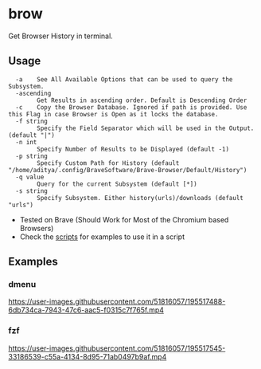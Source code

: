 # brow

Get Browser History in terminal.

## Usage

```
  -a    See All Available Options that can be used to query the Subsystem.
  -ascending
        Get Results in ascending order. Default is Descending Order
  -c    Copy the Browser Database. Ignored if path is provided. Use this Flag in case Browser is Open as it locks the database.
  -f string
        Specify the Field Separator which will be used in the Output. (default "|")
  -n int
        Specify Number of Results to be Displayed (default -1)
  -p string
        Specify Custom Path for History (default "/home/aditya/.config/BraveSoftware/Brave-Browser/Default/History")
  -q value
        Query for the current Subsystem (default [*])
  -s string
        Specify Subsystem. Either history(urls)/downloads (default "urls")
```

- Tested on Brave (Should Work for Most of the Chromium based Browsers)
- Check the [scripts](https://github.com/aditya-K2/brow/blob/master/scripts/examples) for examples to use it in a script

## Examples

### dmenu

https://user-images.githubusercontent.com/51816057/195517488-6db734ca-7943-47c6-aac5-f0315c7f765f.mp4

### fzf

https://user-images.githubusercontent.com/51816057/195517545-33186539-c55a-4134-8d95-71ab0497b9af.mp4





